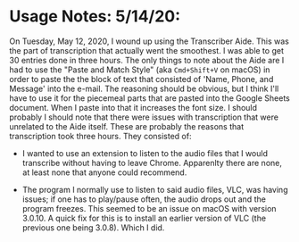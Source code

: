 # Usage Notes: 5/14/20:

On Tuesday, May 12, 2020, I wound up using the Transcriber Aide. This was the part of transcription that actually went the smoothest. I was able to  get 30 entries done in three hours. The only things to note about the Aide are I had to use the "Paste and Match Style" (aka ```Cmd+Shift+V``` on macOS) in order to paste the the block of text that consisted of 'Name, Phone, and Message' into the e-mail. The reasoning should be obvious, but I think I'll have to use it for the piecemeal parts that are pasted into the Google Sheets document. When I paste into that it increases the font size. I should probably I should note that there were issues with transcription that were unrelated to the Aide itself. These are probably the reasons that transcription took three hours. They consisted of:

- I wanted to use an extension to listen to the audio files that I would transcribe without having to leave Chrome. Apparenlty there are none, at least none that anyone could recommend. 

- The program I normally use to listen to said audio files, VLC, was having issues; if one has to play/pause often, the audio drops out and the program freezes. This seemed to be an issue on macOS with version 3.0.10. A quick fix for this is to install an earlier version of VLC (the previous one being 3.0.8). Which I did.
